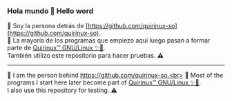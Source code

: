 ### Hola mundo 👋 Hello word

:eyes: Soy la persona detrás de [https://github.com/quirinux-so](https://github.com/quirinux-so). <br>
:loudspeaker: La mayoría de los programas que empiezo aquí luego pasan a formar parte de [Quirinux™ GNU/Linux ✨💜](https://www.quirinux.org).<br>
También utilizo este repositorio para hacer pruebas. :warning:
______

👀 I am the person behind https://github.com/quirinux-so.<br>
📢 Most of the programs I start here later become part of [Quirinux™ GNU/Linux ✨💜](https://www.quirinux.org).<br>
I also use this repository for testing. ⚠️
